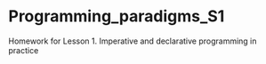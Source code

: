 # Programming_paradigms_S1
Homework for Lesson 1. Imperative and declarative programming in practice
